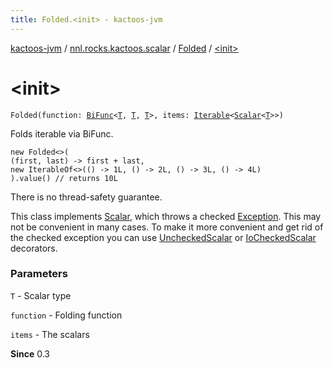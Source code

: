 ```yaml
---
title: Folded.<init> - kactoos-jvm
---
```


[kactoos-jvm](../../index.html) / [nnl.rocks.kactoos.scalar](../index.html) / [Folded](index.html) / [&lt;init&gt;](./-init-.html)

# &lt;init&gt;

`Folded(function: `[`BiFunc`](../../nnl.rocks.kactoos/-bi-func/index.html)`<`[`T`](index.html#T)`, `[`T`](index.html#T)`, `[`T`](index.html#T)`>, items: `[`Iterable`](https://kotlinlang.org/api/latest/jvm/stdlib/kotlin.collections/-iterable/index.html)`<`[`Scalar`](../../nnl.rocks.kactoos/-scalar/index.html)`<`[`T`](index.html#T)`>>)`

Folds iterable via BiFunc.

```
new Folded<>(
(first, last) -> first + last,
new IterableOf<>(() -> 1L, () -> 2L, () -> 3L, () -> 4L)
).value() // returns 10L
```

There is no thread-safety guarantee.

This class implements [Scalar](../../nnl.rocks.kactoos/-scalar/index.html), which throws a checked
[Exception](https://kotlinlang.org/api/latest/jvm/stdlib/kotlin/-exception/index.html). This may not be convenient in many cases. To make
it more convenient and get rid of the checked exception you can
use [UncheckedScalar](../-unchecked-scalar/index.html) or [IoCheckedScalar](../-io-checked-scalar/index.html) decorators.

### Parameters

`T` - Scalar type

`function` - Folding function

`items` - The scalars

**Since**
0.3

